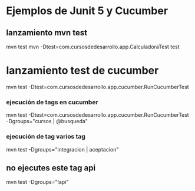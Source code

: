 # Ejemplos de Junit 5 y Cucumber

## lanzamiento mvn test
mvn test
mvn -Dtest=com.cursosdedesarrollo.app.CalculadoraTest test
# lanzamiento test de cucumber
mvn test -Dtest=com.cursosdedesarrollo.app.cucumber.RunCucumberTest

### ejecución de tags en cucumber
mvn test -Dtest=com.cursosdedesarrollo.app.cucumber.RunCucumberTest -Dgroups="cursos | @busqueda"
### ejecución de tag varios tag
mvn test -Dgroups="integracion | aceptacion"
## no ejecutes este tag api
mvn test -Dgroups="!api"
